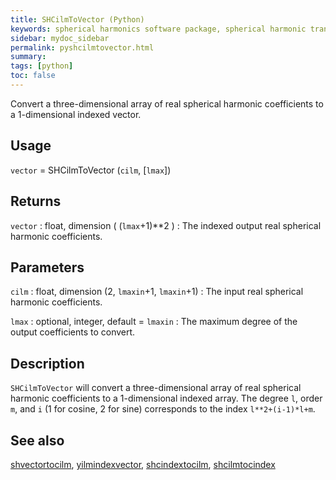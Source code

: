```yaml
---
title: SHCilmToVector (Python)
keywords: spherical harmonics software package, spherical harmonic transform, legendre functions, multitaper spectral analysis, fortran, Python, gravity, magnetic field
sidebar: mydoc_sidebar
permalink: pyshcilmtovector.html
summary:
tags: [python]
toc: false
---
```


Convert a three-dimensional array of real spherical harmonic coefficients to a 1-dimensional indexed vector.

## Usage

`vector` = SHCilmToVector (`cilm`, [`lmax`])

## Returns

`vector` : float, dimension ( (`lmax`+1)\*\*2 )
:   The indexed output real spherical harmonic coefficients.

## Parameters

`cilm` : float, dimension (2, `lmaxin`+1, `lmaxin`+1)
:   The input real spherical harmonic coefficients.

`lmax` : optional, integer, default = `lmaxin`
:   The maximum degree of the output coefficients to convert.

## Description

`SHCilmToVector` will convert a three-dimensional array of real spherical harmonic coefficients to a 1-dimensional indexed array.  The degree `l`, order `m`, and `i` (1 for cosine, 2 for sine) corresponds to the index `l**2+(i-1)*l+m`.

## See also

[shvectortocilm](pyshvectortocilm.html), [yilmindexvector](pyyilmindexvector.html), [shcindextocilm](pyshcindextocilm.html), [shcilmtocindex](pyshcilmtocindex.html)

